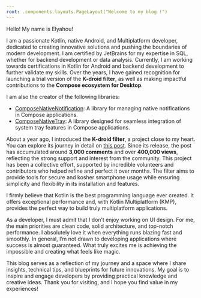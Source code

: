 ```yaml
---
root: .components.layouts.PageLayout("Welcome to my blog !")
---
```


Hello! My name is Elyahou!

I am a passionate Kotlin, native Android, and Multiplatform developer, dedicated to creating innovative solutions and pushing the boundaries of modern development. I am certified by JetBrains for my expertise in SQL, whether for backend development or data analysis. Currently, I am working towards certifications in Kotlin for Android and backend development to further validate my skills. Over the years, I have gained recognition for launching a trial version of the **K-droid filter**, as well as making impactful contributions to the **Compose ecosystem for Desktop**.

I am also the creator of the following libraries:

- [ComposeNativeNotification](https://github.com/kdroidFilter/ComposeNativeNotification): A library for managing native notifications in Compose applications.
- [ComposeNativeTray](https://github.com/kdroidFilter/ComposeNativeTray): A library designed for seamless integration of system tray features in Compose applications.

About a year ago, I introduced the **K-droid filter**, a project close to my heart. You can explore its journey in detail on [this post](https://mitmachim.top/topic/63309/). Since its release, the post has accumulated around **3,000 comments** and over **400,000 views**, reflecting the strong support and interest from the community. This project has been a collective effort, supported by incredible volunteers and contributors who helped refine and perfect it over months. The filter aims to provide tools for secure and kosher smartphone usage while ensuring simplicity and flexibility in its installation and features.

I firmly believe that Kotlin is the best programming language ever created. It offers exceptional performance and, with Kotlin Multiplatform (KMP), provides the perfect way to build truly multiplatform applications.

As a developer, I must admit that I don’t enjoy working on UI design. For me, the main priorities are clean code, solid architecture, and top-notch performance. I absolutely love it when everything runs blazing fast and smoothly. In general, I’m not drawn to developing applications where success is almost guaranteed. What truly excites me is achieving the impossible and creating what feels like magic.

This blog serves as a reflection of my journey and a space where I share insights, technical tips, and blueprints for future innovations. My goal is to inspire and engage developers by providing practical knowledge and creative ideas. Thank you for visiting, and I hope you find value in my experiences!

